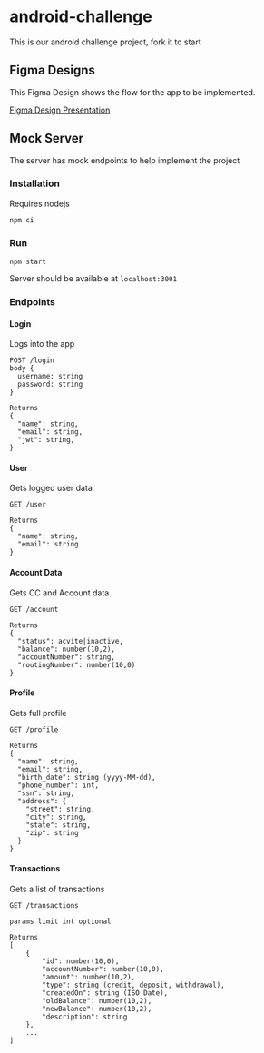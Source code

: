 # android-challenge
This is our android challenge project, fork it to start

## Figma Designs ##

This Figma Design shows the flow for the app to be implemented.

[Figma Design Presentation](https://www.figma.com/proto/QoqwGGVP54eSxvOKGtO2jT/Android-Test?node-id=2%3A252&scaling=scale-down&page-id=0%3A1&starting-point-node-id=2%3A252&show-proto-sidebar=1)

## Mock Server ##

The server has mock endpoints to help implement the project

### Installation ###

Requires nodejs

```
npm ci
```

### Run ###

```
npm start
```

Server should be available at `localhost:3001`

### Endpoints ###

#### Login ####

Logs into the app

```
POST /login
body {
  username: string
  password: string
}

Returns 
{
  "name": string,
  "email": string,
  "jwt": string,
}

```

#### User ####

Gets logged user data

```
GET /user

Returns 
{
  "name": string,
  "email": string
}

```

#### Account Data ####

Gets CC and Account data

```
GET /account

Returns
{
  "status": acvite|inactive,
  "balance": number(10,2),
  "accountNumber": string,
  "routingNumber": number(10,0)
}

```

#### Profile ####

Gets full profile

```
GET /profile

Returns
{
  "name": string,
  "email": string,
  "birth_date": string (yyyy-MM-dd),
  "phone_number": int,
  "ssn": string,
  "address": {
    "street": string,
    "city": string,
    "state": string,
    "zip": string
  }
}

```

#### Transactions ####

Gets a list of transactions

```
GET /transactions

params limit int optional

Returns
[
    {
        "id": number(10,0),
        "accountNumber": number(10,0),
        "amount": number(10,2),
        "type": string (credit, deposit, withdrawal),
        "createdOn": string (ISO Date),
        "oldBalance": number(10,2),
        "newBalance": number(10,2),
        "description": string
    },
    ...
]

```
